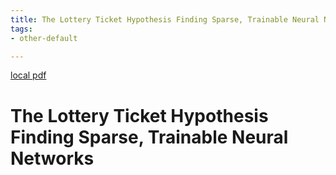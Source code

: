 ```yaml
---
title: The Lottery Ticket Hypothesis Finding Sparse, Trainable Neural Networks
tags:
- other-default

---
```


[local pdf](../../../pdfs/The%20Lottery%20Ticket%20Hypothesis%20Finding%20Sparse%2C%20Trainable%20Neural%20Networks.pdf)

# The Lottery Ticket Hypothesis Finding Sparse, Trainable Neural Networks
